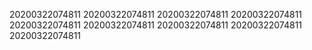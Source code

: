 20200322074811
20200322074811
20200322074811
20200322074811
20200322074811
20200322074811
20200322074811
20200322074811
20200322074811
